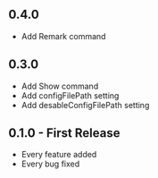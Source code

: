 ## 0.4.0
* Add Remark command

## 0.3.0
* Add Show command
* Add configFilePath setting
* Add desableConfigFilePath setting

## 0.1.0 - First Release
* Every feature added
* Every bug fixed
